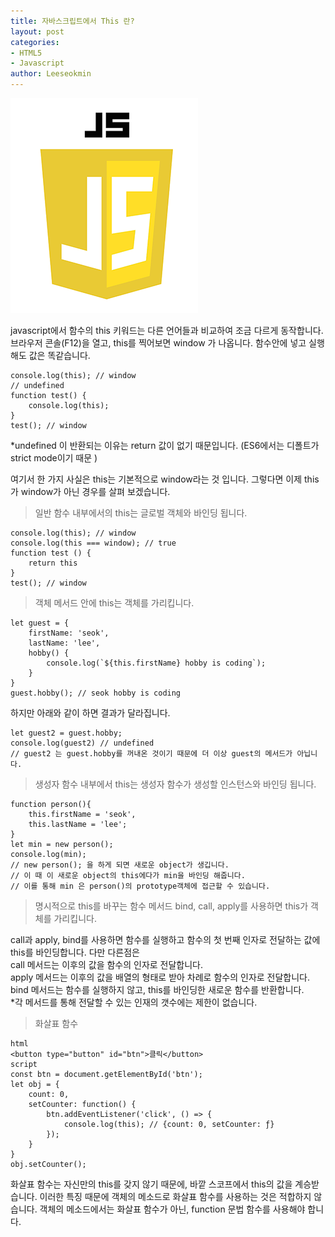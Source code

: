```yaml
---
title: 자바스크립트에서 This 란?
layout: post
categories:
- HTML5
- Javascript
author: Leeseokmin
---
```


![자바스크립트](/assets/images/portfolio/js-logo.png)

javascript에서 함수의 this 키워드는 다른 언어들과 비교하여 조금 다르게 동작합니다.
브라우저 콘솔(F12)을 열고, this를 찍어보면 window 가 나옵니다.
함수안에 넣고 실행해도 값은 똑같습니다.

```
console.log(this); // window
// undefined
function test() {
	console.log(this);
}
test(); // window
```

*undefined 이 반환되는 이유는 return 값이 없기 때문입니다. (ES6에서는 디폴트가 strict mode이기 때문 )

여기서 한 가지 사실은 this는 기본적으로 window라는 것 입니다.
그렇다면 이제 this가 window가 아닌 경우를 살펴 보겠습니다.

> 일반 함수 내부에서의 this는 글로벌 객체와 바인딩 됩니다.

```
console.log(this); // window
console.log(this === window); // true
function test () {
	return this
}
test(); // window
```

> 객체 메서드 안에 this는 객체를 가리킵니다.

```
let guest = {
	firstName: 'seok',
	lastName: 'lee',
	hobby() {
		console.log(`${this.firstName} hobby is coding`);
	}
}
guest.hobby(); // seok hobby is coding
```
하지만 아래와 같이 하면 결과가 달라집니다.
```
let guest2 = guest.hobby;
console.log(guest2) // undefined
// guest2 는 guest.hobby를 꺼내온 것이기 때문에 더 이상 guest의 메서드가 아닙니다.
```
> 생성자 함수 내부에서 this는 생성자 함수가 생성할 인스턴스와 바인딩 됩니다.

```
function person(){
	this.firstName = 'seok',
	this.lastName = 'lee';
}
let min = new person();
console.log(min);
// new person(); 을 하게 되면 새로운 object가 생깁니다.
// 이 때 이 새로운 object의 this에다가 min을 바인딩 해줍니다.
// 이를 통해 min 은 person()의 prototype객체에 접근할 수 있습니다.
```
> 명시적으로 this를 바꾸는 함수 메서드 bind, call, apply를 사용하면 this가 객체를 가리킵니다.

call과 apply, bind를 사용하면 함수를 실행하고 함수의 첫 번째 인자로 전달하는 값에 this를 바인딩합니다.
다만 다른점은<br />
call 메서드는 이후의 값을 함수의 인자로 전달합니다.<br />
apply 메서드는 이후의 값을 배열의 형태로 받아 차례로 함수의 인자로 전달합니다.<br />
bind 메서드는 함수를 실행하지 않고, this를 바인딩한 새로운 함수를 반환합니다.<br />
*각 메서드를 통해 전달할 수 있는 인재의 갯수에는 제한이 없습니다.

> 화살표 함수

```
html
<button type="button" id="btn">클릭</button>
script
const btn = document.getElementById('btn');
let obj = {
	count: 0,
	setCounter: function() {
		btn.addEventListener('click', () => {
			console.log(this); // {count: 0, setCounter: ƒ}
		});
	}
}
obj.setCounter();
```
화살표 함수는 자신만의 this를 갖지 않기 때문에, 바깥 스코프에서 this의 값을 계승받습니다.
이러한 특징 때문에 객체의 메소드로 화살표 함수를 사용하는 것은 적합하지 않습니다.
객체의 메소드에서는 화살표 함수가 아닌, function 문법 함수를 사용해야 합니다.
